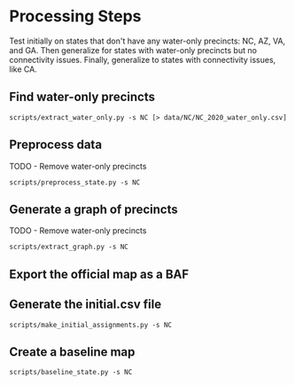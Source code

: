 # Processing Steps

Test initially on states that don't have any water-only precincts: NC, AZ, VA, and GA.
Then generalize for states with water-only precincts but no connectivity issues.
Finally, generalize to states with connectivity issues, like CA.

## Find water-only precincts

```
scripts/extract_water_only.py -s NC [> data/NC/NC_2020_water_only.csv]
```

## Preprocess data

TODO - Remove water-only precincts

```
scripts/preprocess_state.py -s NC
```

## Generate a graph of precincts

TODO - Remove water-only precincts

```
scripts/extract_graph.py -s NC
```

## Export the official map as a BAF

## Generate the initial.csv file 

```
scripts/make_initial_assignments.py -s NC
```

## Create a baseline map

```
scripts/baseline_state.py -s NC
```